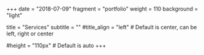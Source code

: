 +++
date = "2018-07-09"
fragment = "portfolio"
weight = 110
background = "light"

title = "Services"
subtitle = ""
#title_align = "left" # Default is center, can be left, right or center

#height = "110px" # Default is auto
+++